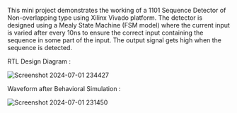 This mini project demonstrates the working of a 1101 Sequence Detector of Non-overlapping type using Xilinx Vivado platform. The detector is designed using a Mealy State Machine (FSM model) 
where the current input is varied after every 10ns to ensure the correct input containing the sequence in some part of the input. The output signal gets high when the sequence is detected.

RTL Design Diagram :

![Screenshot 2024-07-01 234427](https://github.com/Prats15git-Digital/1101_Seq_Detector/assets/173728218/5fe56bd3-f1e7-455d-bf9e-e65942bc28e9)


Waveform after Behavioral Simulation : 

![Screenshot 2024-07-01 231450](https://github.com/Prats15git-Digital/1101_Seq_Detector/assets/173728218/31ff0719-3f8a-4077-bdf0-ab6bea01daca)
